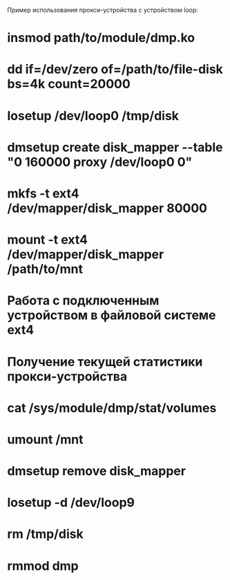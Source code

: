 Пример использования прокси-устройства с устройством loop:
# insmod path/to/module/dmp.ko
# dd if=/dev/zero of=/path/to/file-disk bs=4k count=20000
# losetup /dev/loop0 /tmp/disk
# dmsetup create disk_mapper --table "0 160000 proxy /dev/loop0 0"
# mkfs -t ext4 /dev/mapper/disk_mapper 80000
# mount -t ext4 /dev/mapper/disk_mapper /path/to/mnt
# Работа с подключенным устройством в файловой системе ext4
# Получение текущей статистики прокси-устройства
# cat /sys/module/dmp/stat/volumes
# umount /mnt
# dmsetup remove disk_mapper
# losetup -d /dev/loop9
# rm /tmp/disk
# rmmod dmp
